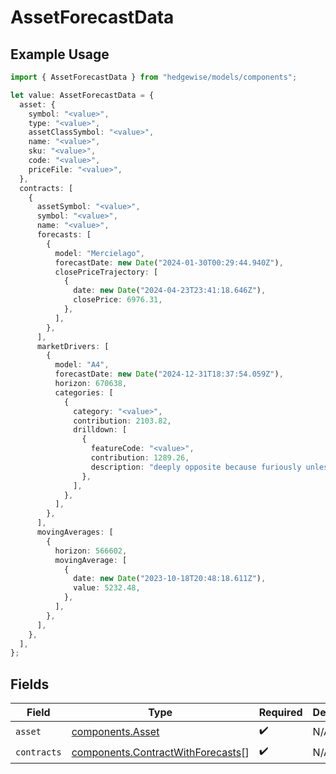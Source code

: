 # AssetForecastData

## Example Usage

```typescript
import { AssetForecastData } from "hedgewise/models/components";

let value: AssetForecastData = {
  asset: {
    symbol: "<value>",
    type: "<value>",
    assetClassSymbol: "<value>",
    name: "<value>",
    sku: "<value>",
    code: "<value>",
    priceFile: "<value>",
  },
  contracts: [
    {
      assetSymbol: "<value>",
      symbol: "<value>",
      name: "<value>",
      forecasts: [
        {
          model: "Mercielago",
          forecastDate: new Date("2024-01-30T00:29:44.940Z"),
          closePriceTrajectory: [
            {
              date: new Date("2024-04-23T23:41:18.646Z"),
              closePrice: 6976.31,
            },
          ],
        },
      ],
      marketDrivers: [
        {
          model: "A4",
          forecastDate: new Date("2024-12-31T18:37:54.059Z"),
          horizon: 670638,
          categories: [
            {
              category: "<value>",
              contribution: 2103.82,
              drilldown: [
                {
                  featureCode: "<value>",
                  contribution: 1289.26,
                  description: "deeply opposite because furiously unless",
                },
              ],
            },
          ],
        },
      ],
      movingAverages: [
        {
          horizon: 566602,
          movingAverage: [
            {
              date: new Date("2023-10-18T20:48:18.611Z"),
              value: 5232.48,
            },
          ],
        },
      ],
    },
  ],
};
```

## Fields

| Field                                                                                  | Type                                                                                   | Required                                                                               | Description                                                                            |
| -------------------------------------------------------------------------------------- | -------------------------------------------------------------------------------------- | -------------------------------------------------------------------------------------- | -------------------------------------------------------------------------------------- |
| `asset`                                                                                | [components.Asset](../../models/components/asset.md)                                   | :heavy_check_mark:                                                                     | N/A                                                                                    |
| `contracts`                                                                            | [components.ContractWithForecasts](../../models/components/contractwithforecasts.md)[] | :heavy_check_mark:                                                                     | N/A                                                                                    |